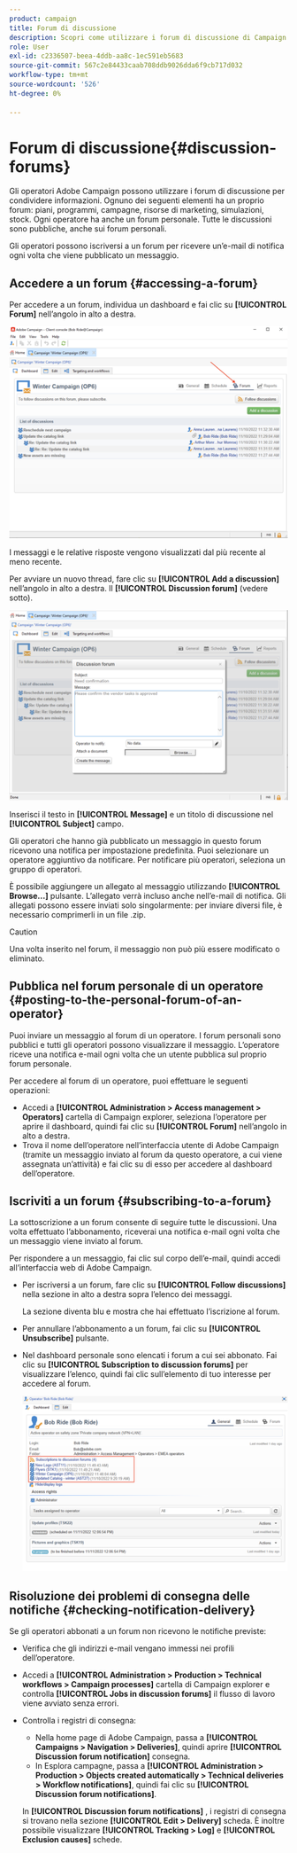 ```yaml
---
product: campaign
title: Forum di discussione
description: Scopri come utilizzare i forum di discussione di Campaign
role: User
exl-id: c2336507-beea-4ddb-aa8c-1ec591eb5683
source-git-commit: 567c2e84433caab708ddb9026dda6f9cb717d032
workflow-type: tm+mt
source-wordcount: '526'
ht-degree: 0%

---
```


# Forum di discussione{#discussion-forums}

Gli operatori Adobe Campaign possono utilizzare i forum di discussione per condividere informazioni. Ognuno dei seguenti elementi ha un proprio forum: piani, programmi, campagne, risorse di marketing, simulazioni, stock. Ogni operatore ha anche un forum personale. Tutte le discussioni sono pubbliche, anche sui forum personali.

Gli operatori possono iscriversi a un forum per ricevere un’e-mail di notifica ogni volta che viene pubblicato un messaggio.

## Accedere a un forum {#accessing-a-forum}

Per accedere a un forum, individua un dashboard e fai clic su **[!UICONTROL Forum]** nell’angolo in alto a destra.

![](assets/mrm-forum-icon.png)

I messaggi e le relative risposte vengono visualizzati dal più recente al meno recente.

Per avviare un nuovo thread, fare clic su **[!UICONTROL Add a discussion]** nell’angolo in alto a destra. Il **[!UICONTROL Discussion forum]** (vedere sotto).

![](assets/mrm-forum-new-thread.png)


Inserisci il testo in **[!UICONTROL Message]** e un titolo di discussione nel **[!UICONTROL Subject]** campo.

Gli operatori che hanno già pubblicato un messaggio in questo forum ricevono una notifica per impostazione predefinita. Puoi selezionare un operatore aggiuntivo da notificare. Per notificare più operatori, seleziona un gruppo di operatori.

È possibile aggiungere un allegato al messaggio utilizzando  **[!UICONTROL Browse...]** pulsante. L’allegato verrà incluso anche nell’e-mail di notifica. Gli allegati possono essere inviati solo singolarmente: per inviare diversi file, è necessario comprimerli in un file .zip.

>[!CAUTION]
>
>Una volta inserito nel forum, il messaggio non può più essere modificato o eliminato.

## Pubblica nel forum personale di un operatore {#posting-to-the-personal-forum-of-an-operator}

Puoi inviare un messaggio al forum di un operatore. I forum personali sono pubblici e tutti gli operatori possono visualizzare il messaggio. L’operatore riceve una notifica e-mail ogni volta che un utente pubblica sul proprio forum personale.

Per accedere al forum di un operatore, puoi effettuare le seguenti operazioni:

* Accedi a **[!UICONTROL Administration > Access management > Operators]** cartella di Campaign explorer, seleziona l’operatore per aprire il dashboard, quindi fai clic su **[!UICONTROL Forum]** nell’angolo in alto a destra.
* Trova il nome dell’operatore nell’interfaccia utente di Adobe Campaign (tramite un messaggio inviato al forum da questo operatore, a cui viene assegnata un’attività) e fai clic su di esso per accedere al dashboard dell’operatore.

## Iscriviti a un forum {#subscribing-to-a-forum}

La sottoscrizione a un forum consente di seguire tutte le discussioni. Una volta effettuato l’abbonamento, riceverai una notifica e-mail ogni volta che un messaggio viene inviato al forum.

Per rispondere a un messaggio, fai clic sul corpo dell’e-mail, quindi accedi all’interfaccia web di Adobe Campaign.

* Per iscriversi a un forum, fare clic su **[!UICONTROL Follow discussions]** nella sezione in alto a destra sopra l’elenco dei messaggi.

  La sezione diventa blu e mostra che hai effettuato l’iscrizione al forum.

* Per annullare l’abbonamento a un forum, fai clic su **[!UICONTROL Unsubscribe]** pulsante.

* Nel dashboard personale sono elencati i forum a cui sei abbonato. Fai clic su **[!UICONTROL Subscription to discussion forums]** per visualizzare l’elenco, quindi fai clic sull’elemento di tuo interesse per accedere al forum.

  ![](assets/forum-subscribed.png)


## Risoluzione dei problemi di consegna delle notifiche {#checking-notification-delivery}

Se gli operatori abbonati a un forum non ricevono le notifiche previste:

* Verifica che gli indirizzi e-mail vengano immessi nei profili dell’operatore.
* Accedi a **[!UICONTROL Administration > Production > Technical workflows > Campaign processes]** cartella di Campaign explorer e controlla **[!UICONTROL Jobs in discussion forums]** il flusso di lavoro viene avviato senza errori.
* Controlla i registri di consegna:

   * Nella home page di Adobe Campaign, passa a **[!UICONTROL Campaigns > Navigation > Deliveries]**, quindi aprire **[!UICONTROL Discussion forum notification]** consegna.
   * In Esplora campagne, passa a **[!UICONTROL Administration > Production > Objects created automatically > Technical deliveries > Workflow notifications]**, quindi fai clic su **[!UICONTROL Discussion forum notifications]**.

  In **[!UICONTROL Discussion forum notifications]** , i registri di consegna si trovano nella sezione **[!UICONTROL Edit > Delivery]** scheda. È inoltre possibile visualizzare **[!UICONTROL Tracking > Log]** e **[!UICONTROL Exclusion causes]** schede.
